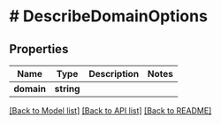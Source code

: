 # # DescribeDomainOptions

## Properties

Name | Type | Description | Notes
------------ | ------------- | ------------- | -------------
**domain** | **string** |  | 

[[Back to Model list]](../../README.md#documentation-for-models) [[Back to API list]](../../README.md#documentation-for-api-endpoints) [[Back to README]](../../README.md)


